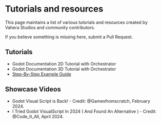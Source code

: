 
# Tutorials and resources

This page maintains a list of various tutorials and resources created by Vahera Studios and community contributors.

If you believe something is missing here, submit a <ExternalLink href="https://github.com/Vahera/godot-orchestrator-docs">Pull Request</ExternalLink>.

## Tutorials

* <ExternalLink href="https://github.com/Vahera/godot-orchestrator-examples/tree/main/godot-tutorial-2d">Godot Documentation 2D Tutorial with Orchestrator</ExternalLink>
* <ExternalLink href="https://github.com/Vahera/godot-orchestrator-examples/tree/main/godot-tutorial-3d">Godot Documentation 3D Tutorial with Orchestrator</ExternalLink>
* [Step-By-Step Example Guide](../getting-started/step-by-step)

## Showcase Videos

* <ExternalLink href="https://www.youtube.com/watch?v=Y53M53RYa_0">Godot Visual Script is Back!</ExternalLink> - Credit: @Gamesfromscratch, February 2024.
* <ExternalLink href="https://www.youtube.com/watch?v=eHo8kH3VV2c">I Tried Godot VisualScript In 2024 ( And Found An Alternative )</ExternalLink> - Credit: @Code_It_All, April 2024.
